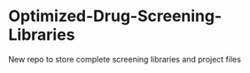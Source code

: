 # Optimized-Drug-Screening-Libraries
 New repo to store complete screening libraries and project files
